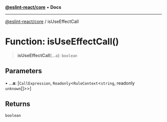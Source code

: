[**@eslint-react/core**](../README.md) • **Docs**

***

[@eslint-react/core](../README.md) / isUseEffectCall

# Function: isUseEffectCall()

> **isUseEffectCall**(...`a`): `boolean`

## Parameters

• ...**a**: [`CallExpression`, `Readonly`\<`RuleContext`\<`string`, readonly `unknown`[]\>\>]

## Returns

`boolean`
